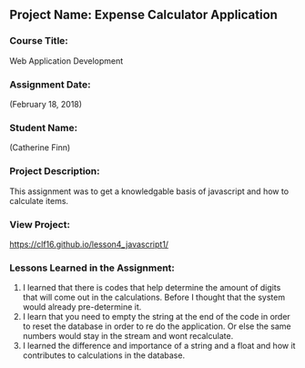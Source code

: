 ## Project Name:  Expense Calculator Application

### Course Title:
Web Application Development

### Assignment Date:  
(February 18, 2018)

### Student Name:  
(Catherine Finn)

### Project Description:
This assignment was to get a knowledgable basis of javascript and how to calculate items.

### View Project:
https://clf16.github.io/lesson4_javascript1/

### Lessons Learned in the Assignment:
1. I learned that there is codes that help determine the amount of digits that will come out in the calculations. Before I thought that the system would already pre-determine it. 
2. I learn that you need to empty the string at the end of the code in order to reset the database in order to re do the application. Or else the same numbers would stay in the stream and wont recalculate.
3. I learned the difference and importance of a string and a float and how it contributes to calculations in the database. 




